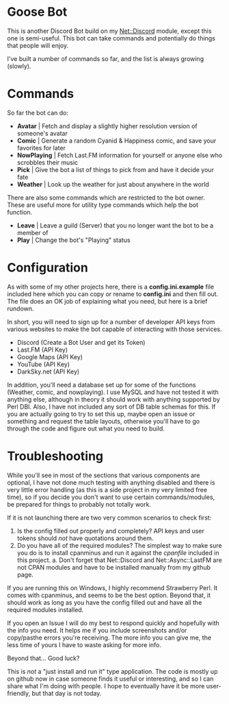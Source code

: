 # Goose Bot

This is another Discord Bot build on my [Net::Discord](https://github.com/vsTerminus/Net-Discord) module, except this one is semi-useful.
This bot can take commands and potentially do things that people will enjoy.

I've built a number of commands so far, and the list is always growing (slowly).

# Commands

So far the bot can do:

- **Avatar** | Fetch and display a slightly higher resolution version of someone's avatar
- **Comic** | Generate a random Cyanid & Happiness comic, and save your favorites for later
- **NowPlaying** | Fetch Last.FM information for yourself or anyone else who scrobbles their music
- **Pick** | Give the bot a list of things to pick from and have it decide your fate
- **Weather** | Look up the weather for just about anywhere in the world

There are also some commands which are restricted to the bot owner.
These are useful more for utility type commands which help the bot function.

- **Leave** | Leave a guild (Server) that you no longer want the bot to be a member of
- **Play** | Change the bot's "Playing" status

# Configuration

As with some of my other projects here, there is a **config.ini.example** file included here which you can copy or rename to **config.ini** and then fill out. The file does an OK job of explaining what you need, but here is a brief rundown.

In short, you will need to sign up for a number of developer API keys from various websites to make the bot capable of interacting with those services.

- Discord (Create a Bot User and get its Token)
- Last.FM (API Key)
- Google Maps (API Key)
- YouTube (API Key)
- DarkSky.net (API Key)

In addition, you'll need a database set up for some of the functions (Weather, comic, and nowplaying). 
I use MySQL and have not tested it with anything else, although in theory it should work with anything supported by Perl DBI.
Also, I have not included any sort of DB table schemas for this. If you are actually going to try to set this up, maybe open an issue or something and request the table layouts, otherwise you'll have to go through the code and figure out what you need to build.

# Troubleshooting

While you'll see in most of the sections that various components are optional, I have not done much testing with anything disabled and there is very little error handling (as this is a side project in my very limited free time), so if you decide you don't want to use certain commands/modules, be prepared for things to probably not totally work.

If it is not launching there are two very common scenarios to check first:

1. Is the config filled out properly and completely? API keys and user tokens should *not* have quotations around them.
2. Do you have all of the required modules? The simplest way to make sure you do is to install cpanminus and run it against the *cpanfile* included in this project.
    a. Don't forget that Net::Discord and Net::Async::LastFM are not CPAN modules and have to be installed manually from my github page.

If you are running this on Windows, I highly recommend Strawberry Perl. It comes with cpanminus, and seems to be the best option. Beyond that, it should work as long as you have the config filled out and have all the required modules installed.

If you open an Issue I will do my best to respond quickly and hopefully with the info you need. It helps me if you include screenshots and/or copy/pasthe errors you're receiving. The more info you can give me, the less time of yours I have to waste asking for more info.

Beyond that... Good luck?

This is *not* a "just install and run it" type application. The code is mostly up on github now in case someone finds it useful or interesting, and so I can share what I'm doing with people. I hope to eventually have it be more user-friendly, but that day is not today.
